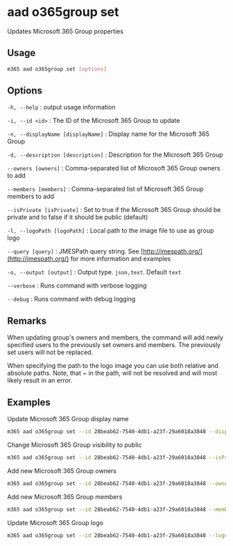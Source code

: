 # aad o365group set

Updates Microsoft 365 Group properties

## Usage

```sh
m365 aad o365group set [options]
```

## Options

`-h, --help`
: output usage information

`-i, --id <id>`
: The ID of the Microsoft 365 Group to update

`-n, --displayName [displayName]`
: Display name for the Microsoft 365 Group

`-d, --description [description]`
: Description for the Microsoft 365 Group

`--owners [owners]`
: Comma-separated list of Microsoft 365 Group owners to add

`--members [members]`
: Comma-separated list of Microsoft 365 Group members to add

`--isPrivate [isPrivate]`
: Set to true if the Microsoft 365 Group should be private and to false if it should be public (default)

`-l, --logoPath [logoPath]`
: Local path to the image file to use as group logo

`--query [query]`
: JMESPath query string. See [http://jmespath.org/](http://jmespath.org/) for more information and examples

`-o, --output [output]`
: Output type. `json,text`. Default `text`

`--verbose`
: Runs command with verbose logging

`--debug`
: Runs command with debug logging

## Remarks

When updating group's owners and members, the command will add newly specified users to the previously set owners and members. The previously set users will not be replaced.

When specifying the path to the logo image you can use both relative and absolute paths. Note, that ~ in the path, will not be resolved and will most likely result in an error.

## Examples

Update Microsoft 365 Group display name

```sh
m365 aad o365group set --id 28beab62-7540-4db1-a23f-29a6018a3848 --displayName Finance
```

Change Microsoft 365 Group visibility to public

```sh
m365 aad o365group set --id 28beab62-7540-4db1-a23f-29a6018a3848 --isPrivate false
```

Add new Microsoft 365 Group owners

```sh
m365 aad o365group set --id 28beab62-7540-4db1-a23f-29a6018a3848 --owners "DebraB@contoso.onmicrosoft.com,DiegoS@contoso.onmicrosoft.com"
```

Add new Microsoft 365 Group members

```sh
m365 aad o365group set --id 28beab62-7540-4db1-a23f-29a6018a3848 --members "DebraB@contoso.onmicrosoft.com,DiegoS@contoso.onmicrosoft.com"
```

Update Microsoft 365 Group logo

```sh
m365 aad o365group set --id 28beab62-7540-4db1-a23f-29a6018a3848 --logoPath images/logo.png
```
